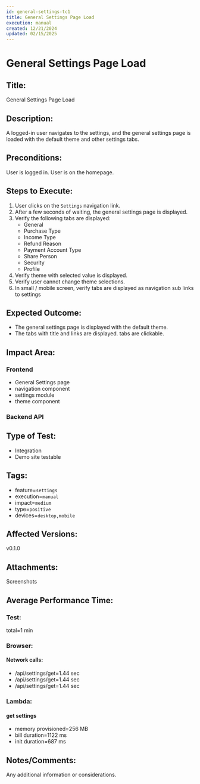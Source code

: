 ```yaml
---
id: general-settings-tc1
title: General Settings Page Load
execution: manual
created: 12/21/2024
updated: 02/15/2025
---
```


# General Settings Page Load

## Title:

General Settings Page Load

## Description:

A logged-in user navigates to the settings, and the general settings page is loaded with the default theme and other settings tabs.

## Preconditions:

User is logged in. User is on the homepage.

## Steps to Execute:

1. User clicks on the `Settings` navigation link.
2. After a few seconds of waiting, the general settings page is displayed.
3. Verify the following tabs are displayed:
   - General
   - Purchase Type
   - Income Type
   - Refund Reason
   - Payment Account Type
   - Share Person
   - Security
   - Profile
4. Verify theme with selected value is displayed.
5. Verify user cannot change theme selections.
6. In small / mobile screen, verify tabs are displayed as navigation sub links to settings

## Expected Outcome:

- The general settings page is displayed with the default theme.
- The tabs with title and links are displayed. tabs are clickable.

## Impact Area:

### Frontend

- General Settings page
- navigation component
- settings module
- theme component

### Backend API

## Type of Test:

- Integration
- Demo site testable

## Tags:

- feature=`settings`
- execution=`manual`
- impact=`medium`
- type=`positive`
- devices=`desktop,mobile`

## Affected Versions:

v0.1.0

## Attachments:

Screenshots

## Average Performance Time:

### Test:

total=1 min

### Browser:

#### Network calls:

- /api/settings/get=1.44 sec
- /api/settings/get=1.44 sec
- /api/settings/get=1.44 sec

### Lambda:

#### get settings

- memory provisioned=256 MB
- bill duration=1122 ms
- init duration=687 ms

## Notes/Comments:

Any additional information or considerations.

